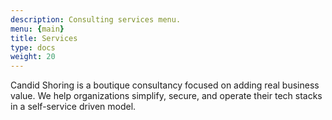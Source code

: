```yaml
---
description: Consulting services menu.
menu: {main}
title: Services
type: docs
weight: 20
---
```


Candid Shoring is a boutique consultancy focused on adding real business value.  We help organizations simplify, secure, and operate their tech stacks in a self-service driven model.
